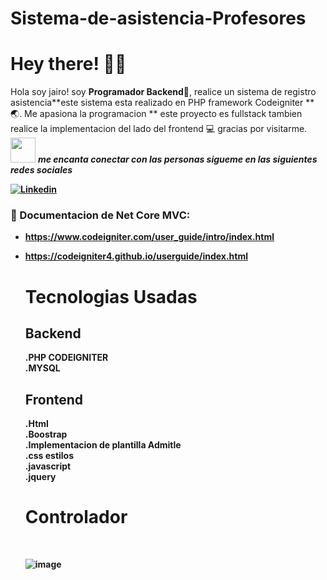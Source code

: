 # Sistema-de-asistencia-Profesores
# Hey there! :wave::smiley:

Hola soy jairo! soy **Programador Backend**:iphone:, realice un sistema de registro asistencia**este sistema esta realizado  en PHP framework Codeigniter **:earth_asia:. Me apasiona la programacion  ** este proyecto es fullstack tambien realice la implementacion del lado del frontend :computer: gracias por visitarme.
<br>
<img src="https://media.giphy.com/media/LnQjpWaON8nhr21vNW/giphy.gif" width="40"> <em><b>me encanta conectar con las personas sigueme en las siguientes redes sociales</em>

<!-- Your badges -->
[![Linkedin](https://img.shields.io/badge/-JairoAyllon-blue?style=flat&logo=Linkedin&logoColor=white)](https://www.linkedin.com/in/jairo-andre-ayllon-cardenas-9bb46b202/)
<!-- Profile View Count -->
 
<!-- Working GIF -->
<!--<img src="https://github.com/JoykishanSharma/JoykishanSharma/blob/master/dev_object.png" alt="dev_object" align="right" width="500" height="250" />-->

### 💼  Documentacion de Net Core MVC: 
* https://www.codeigniter.com/user_guide/intro/index.html
* https://codeigniter4.github.io/userguide/index.html
  
  <h1>Tecnologias Usadas</h1>
  
  <h2>Backend</h2>
  .PHP CODEIGNITER</br>
  .MYSQL</br>
  
  <h2>Frontend</h2>
  .Html</br>
  .Boostrap</br>
  .Implementacion de plantilla Admitle</br>
  .css estilos</br>
  .javascript</br>
  .jquery</br>
  
  <h1>Controlador </h1></br>
		
		
  ![image](https://github.com/josiasisrael14/sistema-de-asistencias/assets/43103053/87b40685-a42a-4d6a-b7ba-3c1a6a2c504d)


  

 
 


